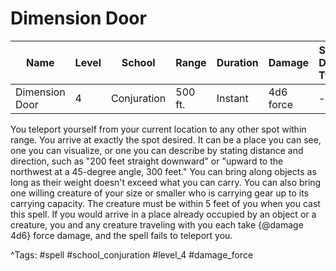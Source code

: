 # Dimension Door

| Name | Level | School | Range | Duration | Damage | Save DC & Type |
|------|-------|--------|-------|----------|--------|----------------|
| Dimension Door | 4 | Conjuration | 500 ft. | Instant | 4d6 force | - |

You teleport yourself from your current location to any other spot within range. You arrive at exactly the spot desired. It can be a place you can see, one you can visualize, or one you can describe by stating distance and direction, such as "200 feet straight downward" or "upward to the northwest at a 45-degree angle, 300 feet." You can bring along objects as long as their weight doesn't exceed what you can carry. You can also bring one willing creature of your size or smaller who is carrying gear up to its carrying capacity. The creature must be within 5 feet of you when you cast this spell. If you would arrive in a place already occupied by an object or a creature, you and any creature traveling with you each take {@damage 4d6} force damage, and the spell fails to teleport you.

^Tags: #spell #school_conjuration #level_4 #damage_force